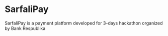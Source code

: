 # SarfaliPay
SarfaliPay is a payment platform developed for 3-days hackathon organized by Bank Respublika
